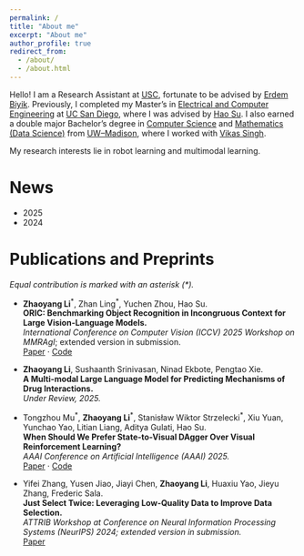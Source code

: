 ```yaml
---
permalink: /
title: "About me"
excerpt: "About me"
author_profile: true
redirect_from: 
  - /about/
  - /about.html
---
```


Hello! I am a Research Assistant at [USC](https://www.usc.edu/), fortunate to be advised by [Erdem Biyik](https://ebiyik.github.io/). Previously, I completed my Master’s in [Electrical and Computer Engineering](https://www.ece.ucsd.edu/) at [UC San Diego](https://www.ucsd.edu/), where I was advised by [Hao Su](https://cseweb.ucsd.edu/~haosu/). I also earned a double major Bachelor’s degree in [Computer Science](https://guide.wisc.edu/undergraduate/letters-science/computer-sciences/computer-sciences-bs/) and [Mathematics (Data Science)](https://guide.wisc.edu/undergraduate/letters-science/mathematics/mathematics-ba/mathematics-mathematics-data-science-ba/#text) from [UW–Madison](https://www.wisc.edu/), where I worked with [Vikas Singh](https://www.biostat.wisc.edu/~vsingh/).

My research interests lie in robot learning and multimodal learning.

News
======
- 2025
- 2024 

Publications and Preprints
======

*Equal contribution is marked with an asterisk (\*).*

- **Zhaoyang Li**<sup>\*</sup>, Zhan Ling<sup>\*</sup>, Yuchen Zhou, Hao Su.  
  **ORIC: Benchmarking Object Recognition in Incongruous Context for Large Vision-Language Models.**  
  *International Conference on Computer Vision (ICCV) 2025 Workshop on MMRAgI*; extended version in submission.  
  [Paper](https://arxiv.org/abs/2509.15695) · [Code](https://github.com/ZhaoyangLi-1/ORIC)

- **Zhaoyang Li**, Sushaanth Srinivasan, Ninad Ekbote, Pengtao Xie.  
  **A Multi-modal Large Language Model for Predicting Mechanisms of Drug Interactions.**  
  *Under Review, 2025.*

- Tongzhou Mu<sup>\*</sup>, **Zhaoyang Li**<sup>\*</sup>, Stanisław Wiktor Strzelecki<sup>\*</sup>, Xiu Yuan, Yunchao Yao, Litian Liang, Aditya Gulati, Hao Su.  
  **When Should We Prefer State-to-Visual DAgger Over Visual Reinforcement Learning?**  
  *AAAI Conference on Artificial Intelligence (AAAI) 2025.*  
  [Paper](https://arxiv.org/abs/2412.13662) · [Code](https://github.com/tongzhoumu/s2v-dagger)

- Yifei Zhang, Yusen Jiao, Jiayi Chen, **Zhaoyang Li**, Huaxiu Yao, Jieyu Zhang, Frederic Sala.  
**Just Select Twice: Leveraging Low-Quality Data to Improve Data Selection.**  
*ATTRIB Workshop at Conference on Neural Information Processing Systems (NeurIPS) 2024; extended version in submission.*  
[Paper](https://openreview.net/forum?id=dugoA2gfhs)


